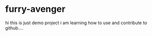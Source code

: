 furry-avenger
=============
hi this is just demo project
i am learning how to use and contribute to  github....
